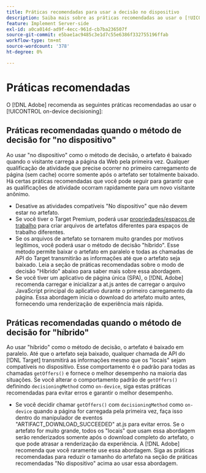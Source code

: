 ```yaml
---
title: Práticas recomendadas para usar a decisão no dispositivo
description: Saiba mais sobre as práticas recomendadas ao usar o [!UICONTROL on-device decisioning] no [!DNL Adobe Target]
feature: Implement Server-side
exl-id: a0ca014d-ad9f-4ecc-961d-cb7ba236507f
source-git-commit: e5bae1ac9485c3e1d7c55e6386f332755196ffab
workflow-type: tm+mt
source-wordcount: '378'
ht-degree: 0%

---
```


# Práticas recomendadas

O [!DNL Adobe] recomenda as seguintes práticas recomendadas ao usar o [!UICONTROL on-device decisioning]:

## Práticas recomendadas quando o método de decisão for &quot;no dispositivo&quot;

Ao usar &quot;no dispositivo&quot; como o método de decisão, o artefato é baixado quando o visitante carrega a página da Web pela primeira vez. Qualquer qualificação de atividade que precise ocorrer no primeiro carregamento de página (sem cache) ocorre somente após o artefato ser totalmente baixado. Há certas práticas recomendadas que você pode seguir para garantir que as qualificações de atividade ocorram rapidamente para um novo visitante anônimo.

* Desative as atividades compatíveis &quot;No dispositivo&quot; que não devem estar no artefato.
* Se você tiver o Target Premium, poderá usar [propriedades/espaços de trabalho](https://experienceleague.adobe.com/docs/target/using/administer/manage-users/enterprise/property-channel.html?lang=pt-BR) para criar arquivos de artefatos diferentes para espaços de trabalho diferentes.
* Se os arquivos de artefato se tornarem muito grandes por motivos legítimos, você poderá usar o método de decisão &quot;híbrido&quot;. Esse método permite baixar o artefato em paralelo e todas as chamadas de API do Target transmitirão as informações até que o artefato seja baixado. Leia a seção de práticas recomendadas sobre o modo de decisão &quot;Híbrido&quot; abaixo para saber mais sobre essa abordagem.
* Se você tiver um aplicativo de página única (SPA), o [!DNL Adobe] recomenda carregar e inicializar a at.js antes de carregar o arquivo JavaScript principal do aplicativo durante o primeiro carregamento da página. Essa abordagem inicia o download do artefato muito antes, fornecendo uma renderização de experiência mais rápida.

## Práticas recomendadas quando o método de decisão for &quot;híbrido&quot;

Ao usar &quot;híbrido&quot; como o método de decisão, o artefato é baixado em paralelo. Até que o artefato seja baixado, qualquer chamada de API do [!DNL Target] transmitirá as informações mesmo que os &quot;locais&quot; sejam compatíveis no dispositivo. Esse comportamento é o padrão para todas as chamadas `getOffers()` e fornece o melhor desempenho na maioria das situações. Se você alterar o comportamento padrão de `getOffers()` definindo `decisioningMethod` como `on-device`, siga estas práticas recomendadas para evitar erros e garantir o melhor desempenho.

* Se você decidir chamar `getOffers()` com `decisioningMethod` como `on-device` quando a página for carregada pela primeira vez, faça isso dentro do manipulador de eventos &quot;ARTIFACT_DOWNLOAD_SUCCEEDED&quot; at.js para evitar erros. Se o artefato for muito grande, todos os &quot;locais&quot; que usam essa abordagem serão renderizados somente após o download completo do artefato, o que pode atrasar a renderização da experiência. A [!DNL Adobe] recomenda que você raramente use essa abordagem. Siga as práticas recomendadas para reduzir o tamanho do artefato na seção de práticas recomendadas &quot;No dispositivo&quot; acima ao usar essa abordagem.
